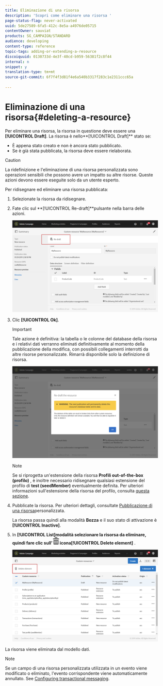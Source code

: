 ```yaml
---
title: Eliminazione di una risorsa
description: 'Scopri come eliminare una risorsa '
page-status-flag: never-activated
uuid: 5de27589-6fa5-412c-8e5a-a4976de05715
contentOwner: sauviat
products: SG_CAMPAIGN/STANDARD
audience: developing
content-type: reference
topic-tags: adding-or-extending-a-resource
discoiquuid: 0130733d-4e3f-40cd-b959-56381f2c8f44
internal: n
snippet: y
translation-type: tm+mt
source-git-commit: 6f7f4f3d81f4e6a540b3317f283c1e2311ccc65a

---
```



# Eliminazione di una risorsa{#deleting-a-resource}

Per eliminare una risorsa, la risorsa in questione deve essere una **[!UICONTROL Draft]**. La risorsa è nello**[!UICONTROL Draft]** stato se:

* È appena stato creato e non è ancora stato pubblicato.
* Se è già stata pubblicata, la risorsa deve essere rielaborata.

>[!CAUTION]
>
>La ridefinizione e l&#39;eliminazione di una risorsa personalizzata sono operazioni sensibili che possono avere un impatto su altre risorse. Queste azioni devono essere eseguite solo da un utente esperto.

Per ridisegnare ed eliminare una risorsa pubblicata:

1. Selezionate la risorsa da ridisegnare.
1. Fate clic sul **[!UICONTROL Re-draft]**pulsante nella barra delle azioni.

   ![](assets/schema_extension_uc26.png)

1. Clic **[!UICONTROL Ok]**.

   >[!IMPORTANT]
   >
   >Tale azione è definitiva: la tabella o le colonne del database della risorsa e i relativi dati verranno eliminati definitivamente al momento della pubblicazione della modifica, con possibili collegamenti interrotti da altre risorse personalizzate. Rimarrà disponibile solo la definizione di risorsa.

   ![](assets/schema_extension_uc27.png)

   >[!NOTE]
   >
   >Se si riprogetta un&#39;estensione della risorsa **Profili out-of-the-box (profilo)** , è inoltre necessario ridisegnare qualsiasi estensione del profilo di **test (seedMember)** eventualmente definita. Per ulteriori informazioni sull&#39;estensione della risorsa del profilo, consulta [questa sezione](../../developing/using/extending-the-profile-resource-with-a-new-field.md).

1. Pubblicate la risorsa. Per ulteriori dettagli, consultate [Pubblicazione di una risorsa](../../developing/using/updating-the-database-structure.md#publishing-a-custom-resource)personalizzata.

   La risorsa passa quindi alla modalità **Bozza** e il suo stato di attivazione è **[!UICONTROL Inactive]**.

1. In **[!UICONTROL List]**modalità selezionare la risorsa da eliminare, quindi fare clic sull’![](assets/delete_darkgrey-24px.png)icona**[!UICONTROL Delete element]** .

   ![](assets/schema_extension_uc28.png)

La risorsa viene eliminata dal modello dati.

>[!NOTE]
>
>Se un campo di una risorsa personalizzata utilizzata in un evento viene modificato o eliminato, l&#39;evento corrispondente viene automaticamente annullato. See [Configuring transactional messaging](../../administration/using/configuring-transactional-messaging.md).

